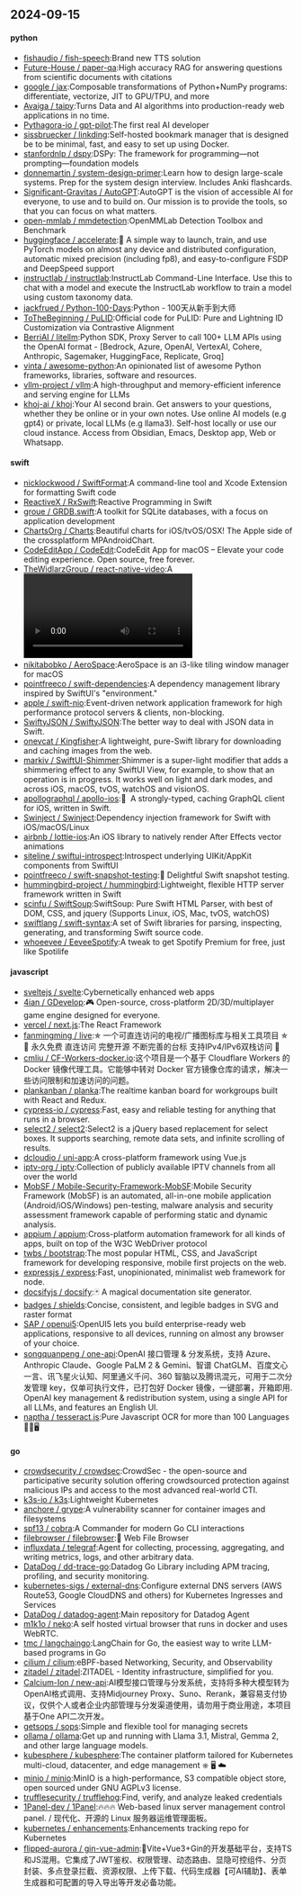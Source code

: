## 2024-09-15

#### python
* [fishaudio / fish-speech](https://github.com/fishaudio/fish-speech):Brand new TTS solution
* [Future-House / paper-qa](https://github.com/Future-House/paper-qa):High accuracy RAG for answering questions from scientific documents with citations
* [google / jax](https://github.com/google/jax):Composable transformations of Python+NumPy programs: differentiate, vectorize, JIT to GPU/TPU, and more
* [Avaiga / taipy](https://github.com/Avaiga/taipy):Turns Data and AI algorithms into production-ready web applications in no time.
* [Pythagora-io / gpt-pilot](https://github.com/Pythagora-io/gpt-pilot):The first real AI developer
* [sissbruecker / linkding](https://github.com/sissbruecker/linkding):Self-hosted bookmark manager that is designed be to be minimal, fast, and easy to set up using Docker.
* [stanfordnlp / dspy](https://github.com/stanfordnlp/dspy):DSPy: The framework for programming—not prompting—foundation models
* [donnemartin / system-design-primer](https://github.com/donnemartin/system-design-primer):Learn how to design large-scale systems. Prep for the system design interview. Includes Anki flashcards.
* [Significant-Gravitas / AutoGPT](https://github.com/Significant-Gravitas/AutoGPT):AutoGPT is the vision of accessible AI for everyone, to use and to build on. Our mission is to provide the tools, so that you can focus on what matters.
* [open-mmlab / mmdetection](https://github.com/open-mmlab/mmdetection):OpenMMLab Detection Toolbox and Benchmark
* [huggingface / accelerate](https://github.com/huggingface/accelerate):🚀 A simple way to launch, train, and use PyTorch models on almost any device and distributed configuration, automatic mixed precision (including fp8), and easy-to-configure FSDP and DeepSpeed support
* [instructlab / instructlab](https://github.com/instructlab/instructlab):InstructLab Command-Line Interface. Use this to chat with a model and execute the InstructLab workflow to train a model using custom taxonomy data.
* [jackfrued / Python-100-Days](https://github.com/jackfrued/Python-100-Days):Python - 100天从新手到大师
* [ToTheBeginning / PuLID](https://github.com/ToTheBeginning/PuLID):Official code for PuLID: Pure and Lightning ID Customization via Contrastive Alignment
* [BerriAI / litellm](https://github.com/BerriAI/litellm):Python SDK, Proxy Server to call 100+ LLM APIs using the OpenAI format - [Bedrock, Azure, OpenAI, VertexAI, Cohere, Anthropic, Sagemaker, HuggingFace, Replicate, Groq]
* [vinta / awesome-python](https://github.com/vinta/awesome-python):An opinionated list of awesome Python frameworks, libraries, software and resources.
* [vllm-project / vllm](https://github.com/vllm-project/vllm):A high-throughput and memory-efficient inference and serving engine for LLMs
* [khoj-ai / khoj](https://github.com/khoj-ai/khoj):Your AI second brain. Get answers to your questions, whether they be online or in your own notes. Use online AI models (e.g gpt4) or private, local LLMs (e.g llama3). Self-host locally or use our cloud instance. Access from Obsidian, Emacs, Desktop app, Web or Whatsapp.

#### swift
* [nicklockwood / SwiftFormat](https://github.com/nicklockwood/SwiftFormat):A command-line tool and Xcode Extension for formatting Swift code
* [ReactiveX / RxSwift](https://github.com/ReactiveX/RxSwift):Reactive Programming in Swift
* [groue / GRDB.swift](https://github.com/groue/GRDB.swift):A toolkit for SQLite databases, with a focus on application development
* [ChartsOrg / Charts](https://github.com/ChartsOrg/Charts):Beautiful charts for iOS/tvOS/OSX! The Apple side of the crossplatform MPAndroidChart.
* [CodeEditApp / CodeEdit](https://github.com/CodeEditApp/CodeEdit):CodeEdit App for macOS – Elevate your code editing experience. Open source, free forever.
* [TheWidlarzGroup / react-native-video](https://github.com/TheWidlarzGroup/react-native-video):A <Video /> component for react-native
* [nikitabobko / AeroSpace](https://github.com/nikitabobko/AeroSpace):AeroSpace is an i3-like tiling window manager for macOS
* [pointfreeco / swift-dependencies](https://github.com/pointfreeco/swift-dependencies):A dependency management library inspired by SwiftUI's "environment."
* [apple / swift-nio](https://github.com/apple/swift-nio):Event-driven network application framework for high performance protocol servers & clients, non-blocking.
* [SwiftyJSON / SwiftyJSON](https://github.com/SwiftyJSON/SwiftyJSON):The better way to deal with JSON data in Swift.
* [onevcat / Kingfisher](https://github.com/onevcat/Kingfisher):A lightweight, pure-Swift library for downloading and caching images from the web.
* [markiv / SwiftUI-Shimmer](https://github.com/markiv/SwiftUI-Shimmer):Shimmer is a super-light modifier that adds a shimmering effect to any SwiftUI View, for example, to show that an operation is in progress. It works well on light and dark modes, and across iOS, macOS, tvOS, watchOS and visionOS.
* [apollographql / apollo-ios](https://github.com/apollographql/apollo-ios):📱  A strongly-typed, caching GraphQL client for iOS, written in Swift.
* [Swinject / Swinject](https://github.com/Swinject/Swinject):Dependency injection framework for Swift with iOS/macOS/Linux
* [airbnb / lottie-ios](https://github.com/airbnb/lottie-ios):An iOS library to natively render After Effects vector animations
* [siteline / swiftui-introspect](https://github.com/siteline/swiftui-introspect):Introspect underlying UIKit/AppKit components from SwiftUI
* [pointfreeco / swift-snapshot-testing](https://github.com/pointfreeco/swift-snapshot-testing):📸 Delightful Swift snapshot testing.
* [hummingbird-project / hummingbird](https://github.com/hummingbird-project/hummingbird):Lightweight, flexible HTTP server framework written in Swift
* [scinfu / SwiftSoup](https://github.com/scinfu/SwiftSoup):SwiftSoup: Pure Swift HTML Parser, with best of DOM, CSS, and jquery (Supports Linux, iOS, Mac, tvOS, watchOS)
* [swiftlang / swift-syntax](https://github.com/swiftlang/swift-syntax):A set of Swift libraries for parsing, inspecting, generating, and transforming Swift source code.
* [whoeevee / EeveeSpotify](https://github.com/whoeevee/EeveeSpotify):A tweak to get Spotify Premium for free, just like Spotilife

#### javascript
* [sveltejs / svelte](https://github.com/sveltejs/svelte):Cybernetically enhanced web apps
* [4ian / GDevelop](https://github.com/4ian/GDevelop):🎮 Open-source, cross-platform 2D/3D/multiplayer game engine designed for everyone.
* [vercel / next.js](https://github.com/vercel/next.js):The React Framework
* [fanmingming / live](https://github.com/fanmingming/live):✯ 一个可直连访问的电视/广播图标库与相关工具项目 ✯ 🔕 永久免费 直连访问 完整开源 不断完善的台标 支持IPv4/IPv6双栈访问 🔕
* [cmliu / CF-Workers-docker.io](https://github.com/cmliu/CF-Workers-docker.io):这个项目是一个基于 Cloudflare Workers 的 Docker 镜像代理工具。它能够中转对 Docker 官方镜像仓库的请求，解决一些访问限制和加速访问的问题。
* [plankanban / planka](https://github.com/plankanban/planka):The realtime kanban board for workgroups built with React and Redux.
* [cypress-io / cypress](https://github.com/cypress-io/cypress):Fast, easy and reliable testing for anything that runs in a browser.
* [select2 / select2](https://github.com/select2/select2):Select2 is a jQuery based replacement for select boxes. It supports searching, remote data sets, and infinite scrolling of results.
* [dcloudio / uni-app](https://github.com/dcloudio/uni-app):A cross-platform framework using Vue.js
* [iptv-org / iptv](https://github.com/iptv-org/iptv):Collection of publicly available IPTV channels from all over the world
* [MobSF / Mobile-Security-Framework-MobSF](https://github.com/MobSF/Mobile-Security-Framework-MobSF):Mobile Security Framework (MobSF) is an automated, all-in-one mobile application (Android/iOS/Windows) pen-testing, malware analysis and security assessment framework capable of performing static and dynamic analysis.
* [appium / appium](https://github.com/appium/appium):Cross-platform automation framework for all kinds of apps, built on top of the W3C WebDriver protocol
* [twbs / bootstrap](https://github.com/twbs/bootstrap):The most popular HTML, CSS, and JavaScript framework for developing responsive, mobile first projects on the web.
* [expressjs / express](https://github.com/expressjs/express):Fast, unopinionated, minimalist web framework for node.
* [docsifyjs / docsify](https://github.com/docsifyjs/docsify):🃏 A magical documentation site generator.
* [badges / shields](https://github.com/badges/shields):Concise, consistent, and legible badges in SVG and raster format
* [SAP / openui5](https://github.com/SAP/openui5):OpenUI5 lets you build enterprise-ready web applications, responsive to all devices, running on almost any browser of your choice.
* [songquanpeng / one-api](https://github.com/songquanpeng/one-api):OpenAI 接口管理 & 分发系统，支持 Azure、Anthropic Claude、Google PaLM 2 & Gemini、智谱 ChatGLM、百度文心一言、讯飞星火认知、阿里通义千问、360 智脑以及腾讯混元，可用于二次分发管理 key，仅单可执行文件，已打包好 Docker 镜像，一键部署，开箱即用. OpenAI key management & redistribution system, using a single API for all LLMs, and features an English UI.
* [naptha / tesseract.js](https://github.com/naptha/tesseract.js):Pure Javascript OCR for more than 100 Languages 📖🎉🖥

#### go
* [crowdsecurity / crowdsec](https://github.com/crowdsecurity/crowdsec):CrowdSec - the open-source and participative security solution offering crowdsourced protection against malicious IPs and access to the most advanced real-world CTI.
* [k3s-io / k3s](https://github.com/k3s-io/k3s):Lightweight Kubernetes
* [anchore / grype](https://github.com/anchore/grype):A vulnerability scanner for container images and filesystems
* [spf13 / cobra](https://github.com/spf13/cobra):A Commander for modern Go CLI interactions
* [filebrowser / filebrowser](https://github.com/filebrowser/filebrowser):📂 Web File Browser
* [influxdata / telegraf](https://github.com/influxdata/telegraf):Agent for collecting, processing, aggregating, and writing metrics, logs, and other arbitrary data.
* [DataDog / dd-trace-go](https://github.com/DataDog/dd-trace-go):Datadog Go Library including APM tracing, profiling, and security monitoring.
* [kubernetes-sigs / external-dns](https://github.com/kubernetes-sigs/external-dns):Configure external DNS servers (AWS Route53, Google CloudDNS and others) for Kubernetes Ingresses and Services
* [DataDog / datadog-agent](https://github.com/DataDog/datadog-agent):Main repository for Datadog Agent
* [m1k1o / neko](https://github.com/m1k1o/neko):A self hosted virtual browser that runs in docker and uses WebRTC.
* [tmc / langchaingo](https://github.com/tmc/langchaingo):LangChain for Go, the easiest way to write LLM-based programs in Go
* [cilium / cilium](https://github.com/cilium/cilium):eBPF-based Networking, Security, and Observability
* [zitadel / zitadel](https://github.com/zitadel/zitadel):ZITADEL - Identity infrastructure, simplified for you.
* [Calcium-Ion / new-api](https://github.com/Calcium-Ion/new-api):AI模型接口管理与分发系统，支持将多种大模型转为OpenAI格式调用、支持Midjourney Proxy、Suno、Rerank，兼容易支付协议，仅供个人或者企业内部管理与分发渠道使用，请勿用于商业用途，本项目基于One API二次开发。
* [getsops / sops](https://github.com/getsops/sops):Simple and flexible tool for managing secrets
* [ollama / ollama](https://github.com/ollama/ollama):Get up and running with Llama 3.1, Mistral, Gemma 2, and other large language models.
* [kubesphere / kubesphere](https://github.com/kubesphere/kubesphere):The container platform tailored for Kubernetes multi-cloud, datacenter, and edge management ⎈ 🖥 ☁️
* [minio / minio](https://github.com/minio/minio):MinIO is a high-performance, S3 compatible object store, open sourced under GNU AGPLv3 license.
* [trufflesecurity / trufflehog](https://github.com/trufflesecurity/trufflehog):Find, verify, and analyze leaked credentials
* [1Panel-dev / 1Panel](https://github.com/1Panel-dev/1Panel):🔥🔥🔥 Web-based linux server management control panel. / 现代化、开源的 Linux 服务器运维管理面板。
* [kubernetes / enhancements](https://github.com/kubernetes/enhancements):Enhancements tracking repo for Kubernetes
* [flipped-aurora / gin-vue-admin](https://github.com/flipped-aurora/gin-vue-admin):🚀Vite+Vue3+Gin的开发基础平台，支持TS和JS混用。它集成了JWT鉴权、权限管理、动态路由、显隐可控组件、分页封装、多点登录拦截、资源权限、上传下载、代码生成器【可AI辅助】、表单生成器和可配置的导入导出等开发必备功能。
